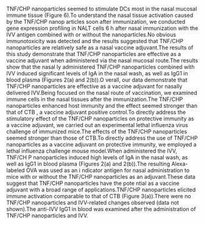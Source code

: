 TNF/CHP nanoparticles seemed to stimulate DCs most in the nasal mucosal immune tissue (Figure 6).To understand the nasal tissue activation caused by the TNF/CHP nanop
articles soon after immunization, we conducted gene expression profiling in NALT cells 6 h after nasal immunization with the IVV antigen combined with or without the 
nanoparticles.No obvious immunotoxicity was detected and the results suggested that TNF/CHP nanoparticles are relatively safe as a nasal vaccine adjuvant.The results 
of this study demonstrate that TNF/CHP nanoparticles are effective as a vaccine adjuvant when administered via the nasal mucosal route.The results show that the nasal
ly administered TNF/CHP nanoparticles combined with IVV induced significant levels of IgA in the nasal wash, as well as IgG1 in blood plasma (Figures 2(a) and 2(b)).O
verall, our data demonstrate that TNF/CHP nanoparticles are effective as a vaccine adjuvant for nasally delivered IVV.Being focused on the nasal route of vaccination,
 we examined immune cells in the nasal tissues after the immunization.The TNF/CHP nanoparticles enhanced host immunity and the effect seemed stronger than that of CTB
, a vaccine adjuvant positive control.To directly address the stimulatory effect of the TNF/CHP nanoparticles on protective immunity as a vaccine adjuvant, we carried
 out an experimental lethal influenza virus challenge of immunized mice.The effects of the TNF/CHP nanoparticles seemed stronger than those of CTB.To directly address
 the use of TNF/CHP nanoparticles as a vaccine adjuvant on protective immunity, we employed a lethal influenza challenge mouse model.When administered the IVV, TNF/CH
P nanoparticles induced high levels of IgA in the nasal wash, as well as IgG1 in blood plasma (Figures 2(a) and 2(b)).The resulting Alexa-labeled OVA was used as an i
ndicator antigen for nasal administration to mice with or without the TNF/CHP nanoparticles as an adjuvant.These data suggest that TNF/CHP nanoparticles have the pote
ntial as a vaccine adjuvant with a broad range of applications.TNF/CHP nanoparticles elicited immune activation comparable to that of CTB (Figure 3(a)).There were no 
TNF/CHP nanoparticles and IVV-related changes observed (data not shown).The anti-IVV IgG1 in blood was examined after the administration of TNF/CHP nanoparticles and 
IVV.
